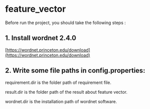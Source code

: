 # feature_vector

Before run the project, you should take the following steps :

## 1. Install wordnet 2.4.0

[https://wordnet.princeton.edu/download](https://wordnet.princeton.edu/download)


## 2. Write some file paths in config.properties:

requirement.dir is the folder path of requirement file.

result.dir is the folder path of the result about feature vector.

wordnet.dir is the installation path of wordnet software.
